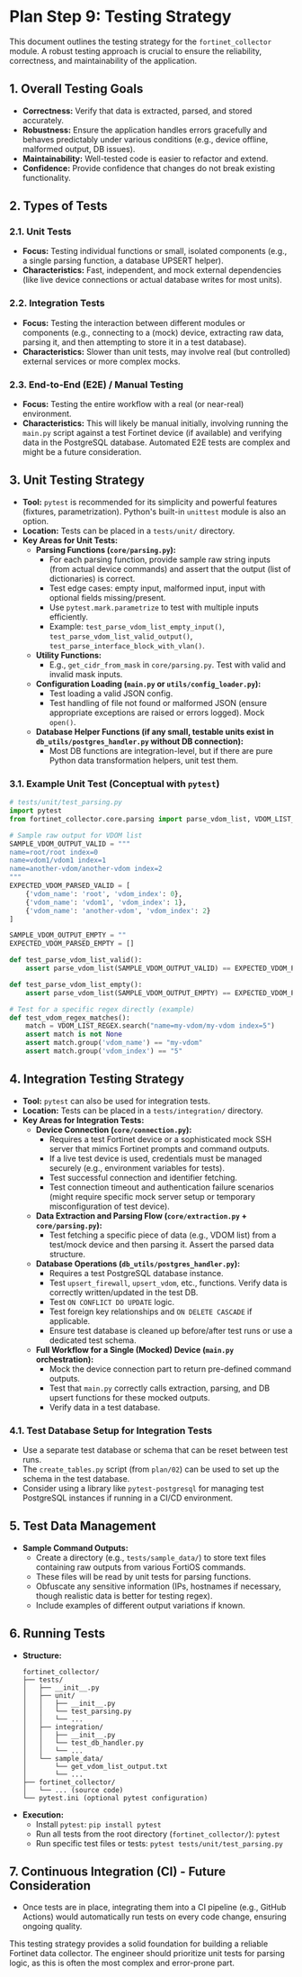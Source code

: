 # Plan Step 9: Testing Strategy

This document outlines the testing strategy for the `fortinet_collector` module. A robust testing approach is crucial to ensure the reliability, correctness, and maintainability of the application.

## 1. Overall Testing Goals

-   **Correctness:** Verify that data is extracted, parsed, and stored accurately.
-   **Robustness:** Ensure the application handles errors gracefully and behaves predictably under various conditions (e.g., device offline, malformed output, DB issues).
-   **Maintainability:** Well-tested code is easier to refactor and extend.
-   **Confidence:** Provide confidence that changes do not break existing functionality.

## 2. Types of Tests

### 2.1. Unit Tests
-   **Focus:** Testing individual functions or small, isolated components (e.g., a single parsing function, a database UPSERT helper).
-   **Characteristics:** Fast, independent, and mock external dependencies (like live device connections or actual database writes for most units).

### 2.2. Integration Tests
-   **Focus:** Testing the interaction between different modules or components (e.g., connecting to a (mock) device, extracting raw data, parsing it, and then attempting to store it in a test database).
-   **Characteristics:** Slower than unit tests, may involve real (but controlled) external services or more complex mocks.

### 2.3. End-to-End (E2E) / Manual Testing
-   **Focus:** Testing the entire workflow with a real (or near-real) environment.
-   **Characteristics:** This will likely be manual initially, involving running the `main.py` script against a test Fortinet device (if available) and verifying data in the PostgreSQL database. Automated E2E tests are complex and might be a future consideration.

## 3. Unit Testing Strategy

-   **Tool:** `pytest` is recommended for its simplicity and powerful features (fixtures, parametrization). Python's built-in `unittest` module is also an option.
-   **Location:** Tests can be placed in a `tests/unit/` directory.
-   **Key Areas for Unit Tests:**
    *   **Parsing Functions (`core/parsing.py`):**
        *   For each parsing function, provide sample raw string inputs (from actual device commands) and assert that the output (list of dictionaries) is correct.
        *   Test edge cases: empty input, malformed input, input with optional fields missing/present.
        *   Use `pytest.mark.parametrize` to test with multiple inputs efficiently.
        *   Example: `test_parse_vdom_list_empty_input()`, `test_parse_vdom_list_valid_output()`, `test_parse_interface_block_with_vlan()`.
    *   **Utility Functions:**
        *   E.g., `get_cidr_from_mask` in `core/parsing.py`. Test with valid and invalid mask inputs.
    *   **Configuration Loading (`main.py` or `utils/config_loader.py`):**
        *   Test loading a valid JSON config.
        *   Test handling of file not found or malformed JSON (ensure appropriate exceptions are raised or errors logged). Mock `open()`.
    *   **Database Helper Functions (if any small, testable units exist in `db_utils/postgres_handler.py` without DB connection):**
        *   Most DB functions are integration-level, but if there are pure Python data transformation helpers, unit test them.

### 3.1. Example Unit Test (Conceptual with `pytest`)
```python
# tests/unit/test_parsing.py
import pytest
from fortinet_collector.core.parsing import parse_vdom_list, VDOM_LIST_REGEX # Assuming regex is accessible or mocked

# Sample raw output for VDOM list
SAMPLE_VDOM_OUTPUT_VALID = """
name=root/root index=0
name=vdom1/vdom1 index=1
name=another-vdom/another-vdom index=2
"""
EXPECTED_VDOM_PARSED_VALID = [
    {'vdom_name': 'root', 'vdom_index': 0},
    {'vdom_name': 'vdom1', 'vdom_index': 1},
    {'vdom_name': 'another-vdom', 'vdom_index': 2}
]

SAMPLE_VDOM_OUTPUT_EMPTY = ""
EXPECTED_VDOM_PARSED_EMPTY = []

def test_parse_vdom_list_valid():
    assert parse_vdom_list(SAMPLE_VDOM_OUTPUT_VALID) == EXPECTED_VDOM_PARSED_VALID

def test_parse_vdom_list_empty():
    assert parse_vdom_list(SAMPLE_VDOM_OUTPUT_EMPTY) == EXPECTED_VDOM_PARSED_EMPTY

# Test for a specific regex directly (example)
def test_vdom_regex_matches():
    match = VDOM_LIST_REGEX.search("name=my-vdom/my-vdom index=5")
    assert match is not None
    assert match.group('vdom_name') == "my-vdom"
    assert match.group('vdom_index') == "5"
```

## 4. Integration Testing Strategy

-   **Tool:** `pytest` can also be used for integration tests.
-   **Location:** Tests can be placed in a `tests/integration/` directory.
-   **Key Areas for Integration Tests:**
    *   **Device Connection (`core/connection.py`):**
        *   Requires a test Fortinet device or a sophisticated mock SSH server that mimics Fortinet prompts and command outputs.
        *   If a live test device is used, credentials must be managed securely (e.g., environment variables for tests).
        *   Test successful connection and identifier fetching.
        *   Test connection timeout and authentication failure scenarios (might require specific mock server setup or temporary misconfiguration of test device).
    *   **Data Extraction and Parsing Flow (`core/extraction.py` + `core/parsing.py`):**
        *   Test fetching a specific piece of data (e.g., VDOM list) from a test/mock device and then parsing it. Assert the parsed data structure.
    *   **Database Operations (`db_utils/postgres_handler.py`):**
        *   Requires a test PostgreSQL database instance.
        *   Test `upsert_firewall`, `upsert_vdom`, etc., functions. Verify data is correctly written/updated in the test DB.
        *   Test `ON CONFLICT DO UPDATE` logic.
        *   Test foreign key relationships and `ON DELETE CASCADE` if applicable.
        *   Ensure test database is cleaned up before/after test runs or use a dedicated test schema.
    *   **Full Workflow for a Single (Mocked) Device (`main.py` orchestration):**
        *   Mock the device connection part to return pre-defined command outputs.
        *   Test that `main.py` correctly calls extraction, parsing, and DB upsert functions for these mocked outputs.
        *   Verify data in a test database.

### 4.1. Test Database Setup for Integration Tests
-   Use a separate test database or schema that can be reset between test runs.
-   The `create_tables.py` script (from `plan/02`) can be used to set up the schema in the test database.
-   Consider using a library like `pytest-postgresql` for managing test PostgreSQL instances if running in a CI/CD environment.

## 5. Test Data Management

-   **Sample Command Outputs:**
    *   Create a directory (e.g., `tests/sample_data/`) to store text files containing raw outputs from various FortiOS commands.
    *   These files will be read by unit tests for parsing functions.
    *   Obfuscate any sensitive information (IPs, hostnames if necessary, though realistic data is better for testing regex).
    *   Include examples of different output variations if known.

## 6. Running Tests

-   **Structure:**
    ```
    fortinet_collector/
    ├── tests/
    │   ├── __init__.py
    │   ├── unit/
    │   │   ├── __init__.py
    │   │   └── test_parsing.py
    │   │   └── ...
    │   ├── integration/
    │   │   ├── __init__.py
    │   │   └── test_db_handler.py
    │   │   └── ...
    │   └── sample_data/
    │       └── get_vdom_list_output.txt
    │       └── ...
    ├── fortinet_collector/ 
    │   └── ... (source code)
    └── pytest.ini (optional pytest configuration)
    ```
-   **Execution:**
    *   Install `pytest`: `pip install pytest`
    *   Run all tests from the root directory (`fortinet_collector/`): `pytest`
    *   Run specific test files or tests: `pytest tests/unit/test_parsing.py`

## 7. Continuous Integration (CI) - Future Consideration
-   Once tests are in place, integrating them into a CI pipeline (e.g., GitHub Actions) would automatically run tests on every code change, ensuring ongoing quality.

This testing strategy provides a solid foundation for building a reliable Fortinet data collector. The engineer should prioritize unit tests for parsing logic, as this is often the most complex and error-prone part.
